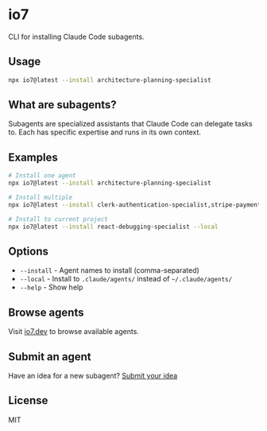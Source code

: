 # io7

CLI for installing Claude Code subagents.

## Usage

```bash
npx io7@latest --install architecture-planning-specialist
```

## What are subagents?

Subagents are specialized assistants that Claude Code can delegate tasks to. Each has specific expertise and runs in its own context.

## Examples

```bash
# Install one agent
npx io7@latest --install architecture-planning-specialist

# Install multiple
npx io7@latest --install clerk-authentication-specialist,stripe-payment-specialist

# Install to current project
npx io7@latest --install react-debugging-specialist --local
```

## Options

- `--install` - Agent names to install (comma-separated)
- `--local` - Install to `.claude/agents/` instead of `~/.claude/agents/`
- `--help` - Show help

## Browse agents

Visit [io7.dev](https://io7.dev) to browse available agents.

## Submit an agent

Have an idea for a new subagent? [Submit your idea](https://github.com/mzxrai/io7/issues/new?template=agent-submission.yml)

## License

MIT